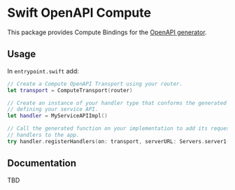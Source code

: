 # Swift OpenAPI Compute

This package provides Compute Bindings for the [OpenAPI generator](https://github.com/apple/swift-openapi-generator).

## Usage

In `entrypoint.swift` add:

```swift
// Create a Compute OpenAPI Transport using your router.
let transport = ComputeTransport(router)

// Create an instance of your handler type that conforms the generated protocol
// defining your service API.
let handler = MyServiceAPIImpl()

// Call the generated function on your implementation to add its request
// handlers to the app.
try handler.registerHandlers(on: transport, serverURL: Servers.server1())
```

## Documentation

TBD
